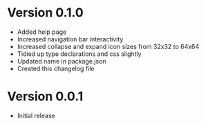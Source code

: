 # Version 0.1.0
- Added help page
- Increased navigation bar interactivity
- Increased collapse and expand icon sizes from 32x32 to 64x64
- Tidied up type declarations and css slightly
- Updated name in package.json
- Created this changelog file

# Version 0.0.1
- Initial release
